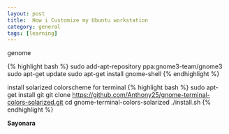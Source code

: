 ```yaml
---
layout: post
title:  How i Customize my Ubuntu workstation
category: general
tags: [learning]
---
```

genome

{% highlight bash %}
sudo add-apt-repository ppa:gnome3-team/gnome3
sudo apt-get update
sudo apt-get install gnome-shell
{% endhighlight %}

install solarized colorscheme for terminal
{% highlight bash %}
sudo apt-get install git
git clone https://github.com/Anthony25/gnome-terminal-colors-solarized.git
cd gnome-terminal-colors-solarized
./install.sh
{% endhighlight %}



**Sayonara**



